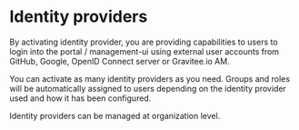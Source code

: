 # Identity providers

By activating identity provider, you are providing capabilities to users to login into the portal / management-ui using
external user accounts from GitHub, Google, OpenID Connect server or Gravitee.io AM.

You can activate as many identity providers as you need. Groups and roles will be automatically assigned to users depending on the identity provider used and how it has been configured.

Identity providers can be managed at organization level.
